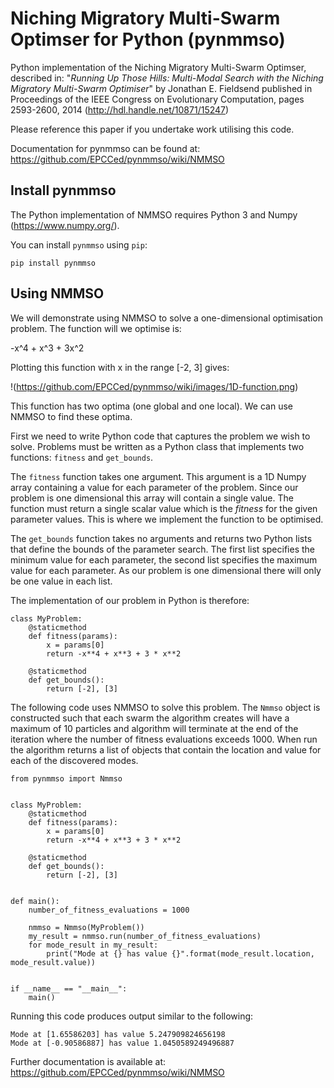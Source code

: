 # Niching Migratory Multi-Swarm Optimser for Python (pynmmso)

Python implementation of the Niching Migratory Multi-Swarm Optimser, described
in: "*Running Up Those Hills: Multi-Modal Search with the Niching Migratory Multi-Swarm Optimiser*"
by Jonathan E. Fieldsend published in Proceedings of the IEEE Congress on Evolutionary Computation, 
pages 2593-2600, 2014 (http://hdl.handle.net/10871/15247)

Please reference this paper if you undertake work utilising this code.

Documentation for pynmmso can be found at: https://github.com/EPCCed/pynmmso/wiki/NMMSO

## Install pynmmso

The Python implementation of NMMSO requires Python 3 and Numpy (https://www.numpy.org/).  

You can install `pynmmso` using `pip`:

```
pip install pynmmso
```

## Using NMMSO

We will demonstrate using NMMSO to solve a one-dimensional optimisation problem. The function will we optimise is:

-x^4 + x^3 + 3x^2

Plotting this function with x in the range [-2, 3] gives:

!(https://github.com/EPCCed/pynmmso/wiki/images/1D-function.png)

This function has two optima (one global and one local).  We can use NMMSO to find these optima.

First we need to write Python code that captures the problem we wish to solve. Problems must be written as a Python class that implements two functions: `fitness` and `get_bounds`.

The `fitness` function takes one argument. This argument is a 1D Numpy array containing a value for each parameter of the problem.  Since our problem is one dimensional this array will contain a single value. The function must return a single scalar value which is the *fitness* for the given parameter values.  This is where we implement the function to be optimised.

The ```get_bounds``` function takes no arguments and returns two Python lists that define the bounds of the parameter search.  The first list specifies the minimum value for each parameter, the second list specifies the maximum value for each parameter.  As our problem is one dimensional there will only be one value in each list.

The implementation of our problem in Python is therefore:

```
class MyProblem:
    @staticmethod
    def fitness(params):
        x = params[0]
        return -x**4 + x**3 + 3 * x**2

    @staticmethod
    def get_bounds():
        return [-2], [3]
```

The following code uses NMMSO to solve this problem. The `Nmmso` object is constructed such that each swarm the algorithm creates will have a maximum of 10 particles and algorithm will terminate at the end of the iteration where the number of fitness evaluations exceeds 1000.  When run the algorithm returns a list of objects that contain the location and value for each of the discovered modes.

```
from pynmmso import Nmmso


class MyProblem:
    @staticmethod
    def fitness(params):
        x = params[0]
        return -x**4 + x**3 + 3 * x**2

    @staticmethod
    def get_bounds():
        return [-2], [3]


def main():
    number_of_fitness_evaluations = 1000

    nmmso = Nmmso(MyProblem())
    my_result = nmmso.run(number_of_fitness_evaluations)
    for mode_result in my_result:
        print("Mode at {} has value {}".format(mode_result.location, mode_result.value))


if __name__ == "__main__":
    main()
```



Running this code produces output similar to the following:

```
Mode at [1.65586203] has value 5.247909824656198
Mode at [-0.90586887] has value 1.0450589249496887
```

Further documentation is available at: https://github.com/EPCCed/pynmmso/wiki/NMMSO
